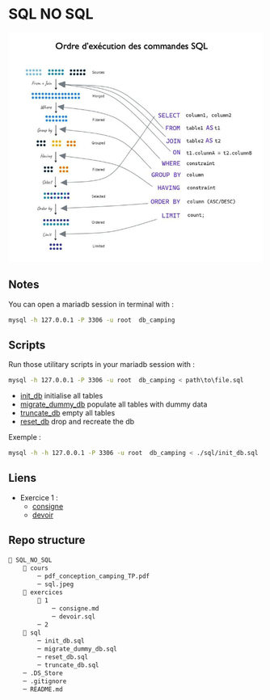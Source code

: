 # SQL NO SQL

![sql](./cours/sql.jpeg)

## Notes

You can open a mariadb session in terminal with :

```bash
mysql -h 127.0.0.1 -P 3306 -u root  db_camping
```

## Scripts

Run those utilitary scripts in your mariadb session with :

```bash
mysql -h 127.0.0.1 -P 3306 -u root  db_camping < path\to\file.sql
```

- [init_db](./sql/init_db.sql) initialise all tables
- [migrate_dummy_db](./sql/migrate_dummy_db.sql) populate all tables with dummy data
- [truncate_db](./sql/truncate_db.sql) empty all tables
- [reset_db](./sql/reset_db.sql) drop and recreate the db

Exemple :

```bash
mysql -h -h 127.0.0.1 -P 3306 -u root  db_camping < ./sql/init_db.sql
```

## Liens

- Exercice 1 :
  - [consigne](./exercices/1/consigne.md)
  - [devoir](./exercices/1/devoir.sql)

## Repo structure

```plaintext
📁 SQL_NO_SQL
    📁 cours
        ─ pdf_conception_camping_TP.pdf
        ─ sql.jpeg
    📁 exercices
        📁 1
            ─ consigne.md
            ─ devoir.sql
        ─ 2
    📁 sql
        ─ init_db.sql
        ─ migrate_dummy_db.sql
        ─ reset_db.sql
        ─ truncate_db.sql
    ─ .DS_Store
    ─ .gitignore
    ─ README.md
```
